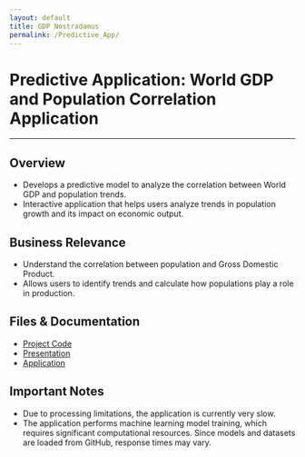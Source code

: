 ```yaml
---
layout: default
title: GDP Nostradamus
permalink: /Predictive_App/
---
```


# Predictive Application: World GDP and Population Correlation Application

---

<div class="project-detail-section">
    <h2>Overview</h2>
    <ul>
      <li>Develops a predictive model to analyze the correlation between World GDP and population trends.</li>
      <li>Interactive application that helps users analyze trends in population growth and its impact on economic output.</li>
</div>

<div class="project-detail-section">
    <h2>Business Relevance</h2>
    <ul>
        <li>Understand the correlation between population and Gross Domestic Product.</li>
        <li>Allows users to identify trends and calculate how populations play a role in production.</li>
    </ul>
</div>

<div class="project-detail-section">
    <h2>Files & Documentation</h2>
    <ul>
        <li><a href="https://github.com/cmtrimble/cmtrimble.github.io/blob/main/Predictive_App/DSC400_FinalApp_Trimble.py">Project Code</a></li>
        <li><a href="https://github.com/cmtrimble/cmtrimble.github.io/blob/c370f81a8fc5ec30729806948a4fcb1254157a77/Predictive_App/World%20GDP%20and%20Population%20Correlation%20Application.pptx">Presentation</a></li>
        <li><a href="https://gdp-nostradamus.streamlit.app/">Application</a></li>
    </ul>
</div>

<div class="project-detail-section">
    <h2>Important Notes</h2>
    <ul>
        <li>Due to processing limitations, the application is currently very slow.</li>
        <li>The application performs machine learning model training, which requires significant computational resources. Since models and datasets are loaded from GitHub, response times may vary.</li>
    </ul>
</div>
